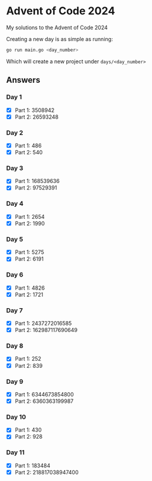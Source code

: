 # Advent of Code 2024

My solutions to the Advent of Code 2024

Creating a new day is as simple as running:

```sh
go run main.go <day_number>
```

Which will create a new project under `days/<day_number>`

## Answers

### Day 1

- [x] Part 1: 3508942
- [x] Part 2: 26593248

### Day 2

- [x] Part 1: 486
- [x] Part 2: 540

### Day 3

- [x] Part 1: 168539636
- [x] Part 2: 97529391

### Day 4

- [x] Part 1: 2654
- [x] Part 2: 1990

### Day 5

- [x] Part 1: 5275
- [x] Part 2: 6191

### Day 6

- [x] Part 1: 4826
- [x] Part 2: 1721

### Day 7

- [x] Part 1: 2437272016585
- [x] Part 2: 162987117690649

### Day 8

- [x] Part 1: 252
- [x] Part 2: 839

### Day 9

- [x] Part 1: 6344673854800
- [x] Part 2: 6360363199987

### Day 10

- [x] Part 1: 430
- [x] Part 2: 928

### Day 11

- [x] Part 1: 183484
- [x] Part 2: 218817038947400
